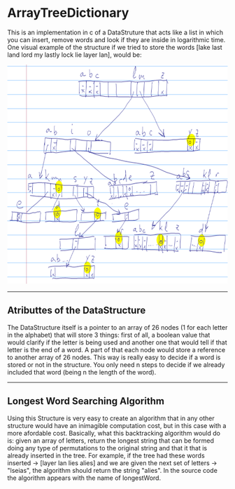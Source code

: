 # ArrayTreeDictionary
This is an implementation in c of a DataStruture that acts like a list in which you can insert, remove words and look if they are inside in logarithmic time. One visual example of the structure if we tried to store the words [lake last land lord my lastly lock lie layer lan], would be:
<p align="center">
   <img src="https://github.com/rorro6787/rorro6787/blob/main/Images/Sin%20t%C3%ADtulo.png" width="800" height="500" />
</p>
<hr style="height:2px;border-width:0;color:gray;background-color:gray">

## Atributtes of the DataStructure
The DataStructure itself is a pointer to an array of 26 nodes (1 for each letter in the alphabet) that will store 3 things: first of all, a boolean value that would clarify if the letter is being used and another one that would tell if that letter is the end of a word. A part of that each node would store a reference to another array of 26 nodes.
This way is really easy to decide if a word is stored or not in the structure. You only need n steps to decide if we already included that word (being n the length of the word).

<hr style="height:2px;border-width:0;color:gray;background-color:gray">

## Longest Word Searching Algorithm
Using this Structure is very easy to create an algorithm that in any other structure would have an inimagible computation cost, but in this case with a more afordable cost. Basically, what this backtracking algorithm would do is: given an array of letters, return the longest string that can be formed doing any type of permutations to the original string and that it that is already inserted in the tree.
For example, if the tree had these words inserted -> [layer lan lies alies] and we are given the next set of letters -> "lseias", the algorithm should return the string "alies". In the source code the algorithm appears with the name of longestWord.
